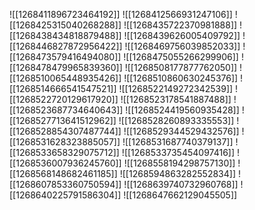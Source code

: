 ![[1268411896723464192]]
![[1268412566931247106]]
![[1268425315040268288]]
![[1268435722370981888]]
![[1268438434818879488]]
![[1268439626005409792]]
![[1268446827872956422]]
![[1268469756039852033]]
![[1268473579416494080]]
![[1268475055266299906]]
![[1268478479965839360]]
![[1268508177877762050]]
![[1268510065448935426]]
![[1268510860630245376]]
![[1268514666541547521]]
![[1268522149272342539]]
![[1268522720129617920]]
![[1268523178541887488]]
![[1268523687734640643]]
![[1268524419560935428]]
![[1268527713641512962]]
![[1268528260893335553]]
![[1268528854307487744]]
![[1268529344529432576]]
![[1268531628323885057]]
![[1268531687740379137]]
![[1268533658329075712]]
![[1268533735454097416]]
![[1268536007936245760]]
![[1268558194298757130]]
![[1268568148682461185]]
![[1268594863282552834]]
![[1268607853360750594]]
![[1268639740732960768]]
![[1268640225791586304]]
![[1268647662129045505]]
